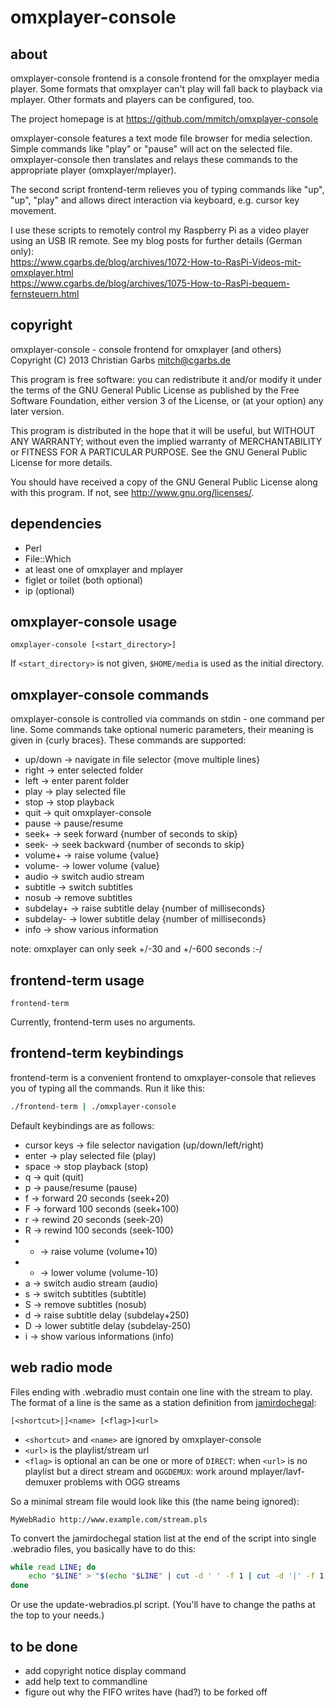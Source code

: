 omxplayer-console
=================

about
-----

omxplayer-console frontend is a console frontend for the omxplayer
media player.  Some formats that omxplayer can't play will fall
back to playback via mplayer.  Other formats and players can be
configured, too.

The project homepage is at https://github.com/mmitch/omxplayer-console

omxplayer-console features a text mode file browser for media
selection.  Simple commands like "play" or "pause" will act on
the selected file. omxplayer-console then translates and relays
these commands to the appropriate player (omxplayer/mplayer).

The second script frontend-term relieves you of typing commands
like "up", "up", "play" and allows direct interaction via keyboard,
e.g. cursor key movement.

I use these scripts to remotely control my Raspberry Pi as a video
player using an USB IR remote.  See my blog posts for further details
(German only):  
https://www.cgarbs.de/blog/archives/1072-How-to-RasPi-Videos-mit-omxplayer.html  
https://www.cgarbs.de/blog/archives/1075-How-to-RasPi-bequem-fernsteuern.html

copyright
---------

omxplayer-console - console frontend for omxplayer (and others)  
Copyright (C) 2013  Christian Garbs <mitch@cgarbs.de>

This program is free software: you can redistribute it and/or modify
it under the terms of the GNU General Public License as published by
the Free Software Foundation, either version 3 of the License, or
(at your option) any later version.

This program is distributed in the hope that it will be useful,
but WITHOUT ANY WARRANTY; without even the implied warranty of
MERCHANTABILITY or FITNESS FOR A PARTICULAR PURPOSE.  See the
GNU General Public License for more details.

You should have received a copy of the GNU General Public License
along with this program.  If not, see <http://www.gnu.org/licenses/>.

dependencies
------------

- Perl
- File::Which
- at least one of omxplayer and mplayer
- figlet or toilet (both optional)
- ip (optional)

omxplayer-console usage
-----------------------

```
omxplayer-console [<start_directory>]
```

If `<start_directory>` is not given, `$HOME/media` is used as the initial directory.

omxplayer-console commands
--------------------------

omxplayer-console is controlled via commands on stdin - one command
per line.  Some commands take optional numeric parameters, their
meaning is given in {curly braces}.  These commands are supported:

* up/down -> navigate in file selector {move multiple lines}
* right -> enter selected folder
* left -> enter parent folder
* play -> play selected file
* stop -> stop playback
* quit -> quit omxplayer-console
* pause -> pause/resume
* seek+ -> seek forward {number of seconds to skip}
* seek- -> seek backward {number of seconds to skip}
* volume+ -> raise volume {value}
* volume- -> lower volume {value}
* audio -> switch audio stream
* subtitle -> switch subtitles
* nosub -> remove subtitles
* subdelay+ -> raise subtitle delay {number of milliseconds}
* subdelay- -> lower subtitle delay {number of milliseconds}
* info -> show various information

note: omxplayer can only seek +/-30 and +/-600 seconds :-/

frontend-term usage
-------------------

```
frontend-term
```

Currently, frontend-term uses no arguments.


frontend-term keybindings
-------------------------

frontend-term is a convenient frontend to omxplayer-console that
relieves you of typing all the commands.  Run it like this:

```bash
./frontend-term | ./omxplayer-console
```

Default keybindings are as follows:

* cursor keys -> file selector navigation (up/down/left/right)
* enter -> play selected file (play)
* space -> stop playback (stop)
* q -> quit (quit)
* p -> pause/resume (pause)
* f -> forward 20 seconds (seek+20)
* F -> forward 100 seconds (seek+100)
* r -> rewind 20 seconds (seek-20)
* R -> rewind 100 seconds (seek-100)
* + -> raise volume (volume+10)
* - -> lower volume (volume-10)
* a -> switch audio stream (audio)
* s -> switch subtitles (subtitle)
* S -> remove subtitles (nosub)
* d -> raise subtitle delay (subdelay+250)
* D -> lower subtitle delay (subdelay-250)
* i -> show various informations (info)

web radio mode
--------------

Files ending with .webradio must contain one line with the stream to
play.  The format of a line is the same as a station definition from
[jamirdochegal](https://github.com/mmitch/jamirdochegal/):

    [<shortcut>|]<name> [<flag>]<url>
 
* `<shortcut>` and `<name>` are ignored by omxplayer-console
* `<url>` is the playlist/stream url
* `<flag>` is optional an can be one or more of
  `DIRECT`: when `<url>` is no playlist but a direct stream
  and
  `OGGDEMUX`: work around mplayer/lavf-demuxer problems with OGG streams

So a minimal stream file would look like this (the name being ignored):

    MyWebRadio http://www.example.com/stream.pls

To convert the jamirdochegal station list at the end of the script
into single .webradio files, you basically have to do this:

```bash
while read LINE; do
    echo "$LINE" > "$(echo "$LINE" | cut -d ' ' -f 1 | cut -d '|' -f 1).webradio"
done
```

Or use the update-webradios.pl script.  (You'll have to change the
paths at the top to your needs.)

to be done
----------

* add copyright notice display command
* add help text to commandline
* figure out why the FIFO writes have (had?) to be forked off
